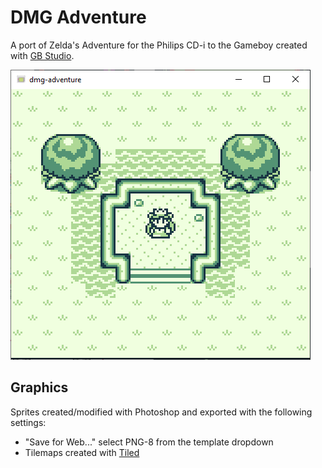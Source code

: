 # DMG Adventure

A port of Zelda's Adventure for the Philips CD-i to the Gameboy created with [GB Studio](https://www.gbstudio.dev/).

![screenshot 1 spritesheet](https://github.com/john-lay/dmg-adventure/raw/develop/screenshots/screen-1.png)

## Graphics
Sprites created/modified with Photoshop and exported with the following settings:
* "Save for Web..." select PNG-8 from the template dropdown
* Tilemaps created with [Tiled](https://www.mapeditor.org/)
